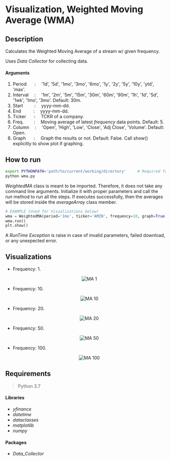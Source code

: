 # Visualization, Weighted Moving Average (WMA)

## Description
Calculates the Weighted Moving Average of a stream w/ given frequency.

Uses *Data Collector* for collecting data.

#### Arguments
1. Period       &emsp;&ensp;:&emsp;         '1d', '5d', '1mo', '3mo', '6mo', '1y', '2y', '5y', '10y', 'ytd', 'max'. 
2. Interval     &emsp;:&emsp;               '1m', '2m', '5m', '15m', '30m', '60m', '90m', '1h', '1d', '5d', '1wk', '1mo', '3mo'. Default: 30m.
3. Start        &emsp;&emsp;&nbsp;:&emsp;   yyyy-mm-dd.
4. End          &emsp;&emsp;&ensp;:&emsp;   yyyy-mm-dd.
5. Ticker       &emsp;&ensp;:&emsp;         TCKR of a company.
6. Freq.        &emsp;&emsp;:&emsp;         Moving average of latest *frequency* data points. Default: 5.
7. Column       &emsp;:&emsp;               'Open', 'High', 'Low', 'Close', 'Adj Close', 'Volume'. Default: Open.
8. Graph        &ensp;&emsp;:&emsp;         Graph the results or not. Default: False. Call show() explicitly to show plot if graphing.

## How to run
```bash
export PYTHONPATH='path/to/current/working/directory'     # Required for module imports
python wma.py
```
*WeightedMA* class is meant to be imported. Therefore, it does not take any command line arguments. Initialize it with proper parameters and call the *run* method to run all the steps. If executes successfully, then the averages will be stored inside the *averageArray* class member.  

```python
# EXAMPLE (Used for Visualizations below)
wma = WeightedMA(period='1mo', ticker='AMZN', frequency=10, graph=True)
wma.run()
plt.show()
```

A *RunTime Exception* is raise in case of invalid parameters, failed download, or any unexpected error.

## Visualizations
* Frequency: 1.  
    <p align='center'>
      <img alt='MA 1' src='https://github.com/NP1Traders/Indicators/blob/main/WeightedMovingAverageWMA/Visualization/Images/Frequency%201.png' />
    </p>
  
* Frequency: 10.  
    <p align='center'>
      <img alt='MA 10' src='https://github.com/NP1Traders/Indicators/blob/main/WeightedMovingAverageWMA/Visualization/Images/Frequency%2010.png' />
    </p> 

* Frequency: 20.  
    <p align='center'>
      <img alt='MA 20' src='https://github.com/NP1Traders/Indicators/blob/main/WeightedMovingAverageWMA/Visualization/Images/Frequency%2020.png' />
    </p> 

* Frequency: 50.  
    <p align='center'>
      <img alt='MA 50' src='https://github.com/NP1Traders/Indicators/blob/main/WeightedMovingAverageWMA/Visualization/Images/Frequency%2050.png' />
    </p> 

* Frequency: 100.  
    <p align='center'>
      <img alt='MA 100' src='https://github.com/NP1Traders/Indicators/blob/main/WeightedMovingAverageWMA/Visualization/Images/Frequency%20100.png' />
    </p>


## Requirements

>Python 3.7

#### Libraries  
* *yfinance*
* *datetime*
* *dataclasses*
* *matplotlib*
* *numpy*

#### Packages
* *Data_Collector*

